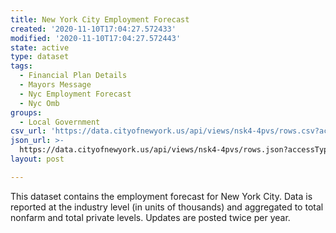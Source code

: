 ```yaml
---
title: New York City Employment Forecast
created: '2020-11-10T17:04:27.572433'
modified: '2020-11-10T17:04:27.572443'
state: active
type: dataset
tags:
  - Financial Plan Details
  - Mayors Message
  - Nyc Employment Forecast
  - Nyc Omb
groups:
  - Local Government
csv_url: 'https://data.cityofnewyork.us/api/views/nsk4-4pvs/rows.csv?accessType=DOWNLOAD'
json_url: >-
  https://data.cityofnewyork.us/api/views/nsk4-4pvs/rows.json?accessType=DOWNLOAD
layout: post

---
```

This dataset contains the employment forecast for New York City. Data is reported at the industry level (in units of thousands) and aggregated to total nonfarm and total private levels. Updates are posted twice per year.
